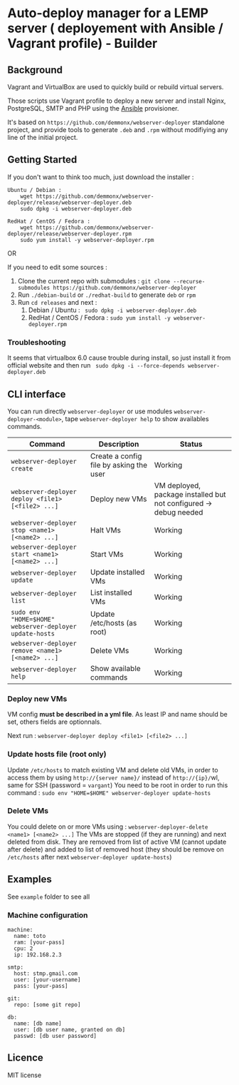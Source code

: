 # Auto-deploy manager for a LEMP server ( deployement with Ansible / Vagrant profile) - Builder

## Background

Vagrant and VirtualBox are used to quickly build or rebuild virtual servers.

Those scripts use Vagrant profile to deploy a new server and install Nginx, PostgreSQL, SMTP and PHP using the [Ansible](http://www.ansible.com/) provisioner.

It's based on `https://github.com/demmonx/webserver-deployer` standalone project, and provide tools to generate `.deb` and `.rpm` without modifiying any line of the initial project.

## Getting Started
If you don't want to think too much, just download the installer :
```
Ubuntu / Debian : 
    wget https://github.com/demmonx/webserver-deployer/release/webserver-deployer.deb
    sudo dpkg -i webserver-deployer.deb
```
```
RedHat / CentOS / Fedora : 
    wget https://github.com/demmonx/webserver-deployer/release/webserver-deployer.rpm
    sudo yum install -y webserver-deployer.rpm
```

OR 

If you need to edit some sources : 
  1. Clone the current repo with submodules : `git clone --recurse-submodules https://github.com/demmonx/webserver-deployer`
  2. Run `./debian-build` or `./redhat-build` to generate `deb` or `rpm` 
  3. Run `cd releases` and next :
     1. Debian / Ubuntu : ` sudo dpkg -i webserver-deployer.deb`
     2. RedHat / CentOS / Fedora : `sudo yum install -y webserver-deployer.rpm`

### Troubleshooting
It seems that virtualbox 6.0 cause trouble during install, so just install it from official website and then run  ` sudo dpkg -i --force-depends webserver-deployer.deb`


## CLI interface

You can run directly `webserver-deployer` or use modules `webserver-deployer-<module>`, tape `webserver-deployer help` to show availables commands.

| Command | Description | Status
| --- | --- | --- |
| `webserver-deployer create` | Create a config file by asking the user | Working
| `webserver-deployer deploy <file1> [<file2> ...]` | Deploy new VMs | VM deployed, package installed but not configured -> debug needed
| `webserver-deployer stop <name1> [<name2> ...]` | Halt VMs | Working
| `webserver-deployer start <name1> [<name2> ...]` | Start VMs | Working
| `webserver-deployer update` | Update installed VMs | Working
| `webserver-deployer list` | List installed VMs | Working
| `sudo env "HOME=$HOME" webserver-deployer update-hosts` | Update /etc/hosts (as root) | Working
| `webserver-deployer remove <name1> [<name2> ...]` | Delete VMs | Working
| `webserver-deployer help` | Show available commands | Working

### Deploy new VMs
VM config **must be described in a yml file**. As least IP and name should be set, others fields are optionnals. 

Next run : `webserver-deployer deploy <file1> [<file2> ...]`

### Update hosts file (root only)
Update `/etc/hosts` to match existing VM and delete old VMs, in order to access them by using `http://{server name}/` instead of `http://{ip}/`wl, same for SSH (password = `vargant`)
You need to be root in order to run this command : 
`sudo env "HOME=$HOME" webserver-deployer update-hosts`

### Delete VMs 
You could delete on or more VMs using : 
`webserver-deployer-delete <name1> [<name2> ...]`
The VMs are stopped (if they are running) and next deleted from disk. They are removed from list of active VM (cannot update after delete) and added to list of removed host (they should be remove on `/etc/hosts` after next `webserver-deployer update-hosts`)

## Examples
See `example` folder to see all
### Machine configuration
```
machine:
  name: toto
  ram: [your-pass]
  cpu: 2 
  ip: 192.168.2.3

smtp:
  host: stmp.gmail.com
  user: [your-username]
  pass: [your-pass]

git:
  repo: [some git repo]

db:
  name: [db name]
  user: [db user name, granted on db]
  passwd: [db user password]
```

## Licence
MIT license
